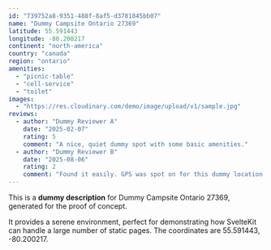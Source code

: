 ```yaml
---
id: "739752a8-9351-488f-8af5-d3781845bb07"
name: "Dummy Campsite Ontario 27369"
latitude: 55.591443
longitude: -80.200217
continent: "north-america"
country: "canada"
region: "ontario"
amenities:
  - "picnic-table"
  - "cell-service"
  - "toilet"
images:
  - "https://res.cloudinary.com/demo/image/upload/v1/sample.jpg"
reviews:
  - author: "Dummy Reviewer A"
    date: "2025-02-07"
    rating: 5
    comment: "A nice, quiet dummy spot with some basic amenities."
  - author: "Dummy Reviewer B"
    date: "2025-08-06"
    rating: 2
    comment: "Found it easily. GPS was spot on for this dummy location."
---
```


This is a **dummy description** for Dummy Campsite Ontario 27369, generated for the proof of concept.

It provides a serene environment, perfect for demonstrating how SvelteKit can handle a large number of static pages. The coordinates are 55.591443, -80.200217.
